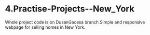 # 4.Practise-Projects--New_York

Whole project code is on DusanGacesa branch.Simple and responsive webpage for selling homes in New York.
